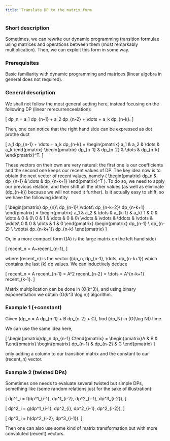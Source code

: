 ```yaml
---
title: Translate DP to the matrix form
---
```


### Short description

Sometimes, we can rewrite our dynamic programming transition formulae using matrices and operations between them (most remarkably multiplication). Then, we can exploit this form in some way.

### Prerequisites 

Basic familiarity with dynamic programming and matrices (linear algebra in general does not required).

### General description 

We shall not follow the most general setting here, instead focusing on the following DP (linear rerecurrenceelation):

\[
	dp_n = a_1 dp_{n-1} + a_2 dp_{n-2} + \dots + a_k dp_{n-k}.
\]

Then, one can notice that the right hand side can be expressed as dot prothe duct

\[
	a_1 dp_{n-1} + \dots + a_k dp_{n-k} = 
	\begin{pmatrix}
		a_1 & a_2 & \dots & a_k
	\end{pmatrix}
	\begin{pmatrix}
		dp_{n-1} & dp_{n-2} & \dots & dp_{n-k}
	\end{pmatrix}^T.
\]

These vectors on their own are very natural: the first one is our coefficients and the second one keeps our recent values of DP. 
The key idea now is to obtain the next vector of recent values, namely \( \begin{pmatrix} dp_n & dp_{n-1} & \dots & dp_{n-k+1} \end{pmatrix}^T \). 
To do so, we need to apply our previous relation, and then shift all the other values (as well as eliminate \(dp_{n-k}\) because we will not need it further).
Is it actually easy to shift, so we have the following identity 

\[
	\begin{pmatrix}
		dp_{n}\\
		dp_{n-1}\\
		\vdots\\
		dp_{n-k+2}\\
		dp_{n-k+1}
	\end{pmatrix} =
	\begin{pmatrix}
		a_1    & a_2    & \dots  & a_{k-1} & a_k\\
		1      & 0      & \dots  & 0       & 0\\
		0      & 1      & \dots  & 0       & 0\\
		\vdots & \vdots & \ddots & \vdots  & \vdots\\
		0      & 0      & \dots  & 1       & 0
	\end{pmatrix}
	\begin{pmatrix}
		dp_{n-1} \\
		dp_{n-2} \\
		\vdots\\
		dp_{n-k+1}\\
		dp_{n-k}
	\end{pmatrix}
\]

Or, in a more compact form (\(A\) is the large matrix on the left hand side)

\[
	recent_n = A~recent_{n-1},
\]

where \(recent_n\) is the vector \((dp_n, dp_{n-1}, \dots, dp_{n-k+1}\) which contains the last \(k\) dp values. 
We can inductively deduce

\[
	recent_n = A recent_{n-1} = A^2 recent_{n-2} = \dots = A^{n-k+1} recent_{k-1}.
\]

Matrix multiplication can be done in \(O(k^3)\), and using binary exponentiation we obtain \(O(k^3 \log n)\) algorithm.

### Example 1 (+constant)

Given \(dp_n = A dp_{n-1} + B dp_{n-2} + C\), find \(dp_N\) in \(O(\log N)\) time. 

We can use the same idea here,

\[
	\begin{pmatrix}dp_n dp_{n-1} C\end{pmatrix} = \begin{pmatrix}A & B & 1\end{pmatrix} \begin{pmatrix} dp_{n-1} & dp_{n-2} & C \end{pmatrix}
\]

only adding a column to our transition matrix and the constant to our \(recent_n\) vector.

### Example 2 (twisted DPs)

Sometimes one needs to evaluate several twisted but simple DPs, something like (some random relations just for the sake of illustration):

\[
	dp^1_i = f(dp^1_{i-1}, dp^1_{i-2}, dp^2_{i-1}, dp^3_{i-2}),
\]

\[
	dp^2_i = g(dp^1_{i-1}, dp^2_{i}, dp^2_{i-1}, dp^2_{i-2}),
\]

\[
	dp^3_i = h(dp^2_{i-2}, dp^3_{i-1}).
\]

Then one can also use some kind of matrix transformation but with more convoluted \(recent\) vectors.
